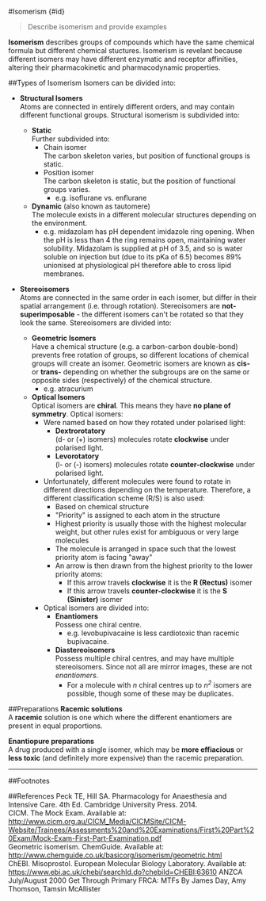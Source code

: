 #Isomerism {#id}
>Describe isomerism and provide examples

**Isomerism** describes groups of compounds which have the same chemical formula but different chemical stuctures. Isomerism is revelant because different isomers may have different enzymatic and receptor affinities, altering their pharmacokinetic and pharmacodynamic properties.

##Types of Isomerism
Isomers can be divided into:
* **Structural Isomers**  
Atoms are connected in entirely different orders, and may contain different functional groups. Structural isomerism is subdivided into:
    * **Static**  
    Further subdivided into:
        * Chain isomer  
        The carbon skeleton varies, but position of functional groups is static.
        * Position isomer  
        The carbon skeleton is static, but the position of functional groups varies.
            * e.g. isoflurane vs. enflurane
    * **Dynamic** (also known as tautomere)  
    The molecule exists in a different molecular structures depending on the environment.
        * e.g. midazolam has pH dependent imidazole ring opening. When the pH is less than 4 the ring remains open, maintaining water solubility. Midazolam is supplied at pH of 3.5, and so is water soluble on injection but (due to its pKa of 6.5) becomes 89% unionised at physiological pH therefore able to cross lipid membranes.


* **Stereoisomers**  
Atoms are connected in the same order in each isomer, but differ in their spatial arrangement (i.e. through rotation). Stereoisomers are **not-superimposable** - the different isomers can't be rotated so that they look the same. Stereoisomers are divided into:
    * **Geometric Isomers**  
    Have a chemical structure (e.g. a carbon-carbon double-bond) prevents free rotation of groups, so different locations of chemical groups will create an isomer. Geometric isomers are known as **cis-** or **trans-** depending on whether the subgroups are on the same or opposite sides (respectively) of the chemical structure.
        * e.g. atracurium
    * **Optical Isomers**  
    Optical isomers are **chiral**. This means they have **no plane of symmetry**. Optical isomers:
        * Were named based on how they rotated under polarised light:
            * **Dextrorotatory**  
            (d- or (+) isomers) molecules rotate **clockwise** under polarised light.
            * **Levorotatory**  
            (l- or (-) isomers) molecules rotate **counter-clockwise** under polarised light.
        * Unfortunately, different molecules were found to rotate in different directions depending on the temperature. Therefore, a different classification scheme (R/S) is also used:
            * Based on chemical structure
            * "Priority" is assigned to each atom in the structure
            * Highest priority is usually those with the highest molecular weight, but other rules exist for ambiguous or very large molecules
            * The molecule is arranged in space such that the lowest priority atom is facing "away"
            * An arrow is then drawn from the highest priority to the lower priority atoms:
                * If this arrow travels **clockwise** it is the **R (Rectus)** isomer
                * If this arrow travels **counter-clockwise** it is the **S (Sinister)** isomer
        * Optical isomers are divided into:
            * **Enantiomers**  
            Possess one chiral centre.
                * e.g. levobupivacaine is less cardiotoxic than racemic bupivacaine.
            * **Diastereoisomers**  
            Possess multiple chiral centres, and may have multiple stereoisomers. Since not all are mirror images, these are not *enantiomers*.
                * For a molecule with *n* chiral centres up to *n<sup>2</sup>* isomers are possible, though some of these may be duplicates.

##Preparations
**Racemic solutions**  
A **racemic** solution is one which where the different enantiomers are present in equal proportions.

**Enantiopure preparations**  
A drug produced with a single isomer, which may be **more effiacious** or **less toxic** (and definitely more expensive) than the racemic preparation.


---

##Footnotes
[^1]: Note this is *different* from D- and L- molecules, where the D-isomer refers to the molecule synthesised from (+)glyceraldehyde.


##References
Peck TE, Hill SA. Pharmacology for Anaesthesia and Intensive Care. 4th Ed. Cambridge University Press. 2014.  
CICM. The Mock Exam. Available at: http://www.cicm.org.au/CICM_Media/CICMSite/CICM-Website/Trainees/Assessments%20and%20Examinations/First%20Part%20Exam/Mock-Exam-First-Part-Examination.pdf  
Geometric isomerism. ChemGuide. Available at: http://www.chemguide.co.uk/basicorg/isomerism/geometric.html  
ChEBI. Misoprostol. European Molecular Biology Laboratory. Available at: https://www.ebi.ac.uk/chebi/searchId.do?chebiId=CHEBI:63610
ANZCA July/August 2000
Get Through Primary FRCA: MTFs
By James Day, Amy Thomson, Tamsin McAllister